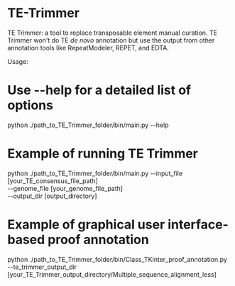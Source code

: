 # TE-Trimmer
TE Trimmer: a tool to replace transposable element manual curation. TE Trimmer won't do TE _de novo_ annotation but use the output from other annotation tools like RepeatModeler, REPET, and EDTA.

Usage:

# Use --help for a detailed list of options
python ./path_to_TE_Trimmer_folder/bin/main.py --help 

# Example of running TE Trimmer
python ./path_to_TE_Trimmer_folder/bin/main.py --input_file [your_TE_consensus_file_path] \
                                               --genome_file [your_genome_file_path] \
                                               --output_dir [output_directory]
                                               
# Example of graphical user interface-based proof annotation
python ./path_to_TE_Trimmer_folder/bin/Class_TKinter_proof_annotation.py --te_trimmer_output_dir [your_TE_Trimmer_output_directory/Multiple_sequence_alignment_less] 
